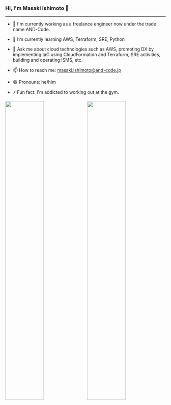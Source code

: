 ### Hi, I'm Masaki Ishimoto 👋
---
- 🔭 I'm currently working as a freelance engineer now under the trade name AND-Code.
- 🌱 I’m currently learning AWS, Terraform, SRE, Python

- 💬 Ask me about cloud technologies such as AWS, promoting DX by implementing IaC using CloudFormation and Terraform, SRE activities, building and operating ISMS, etc.
- 📫 How to reach me: masaki.ishimoto@and-code.jp
- 😄 Pronouns: he/him
- ⚡ Fun fact: I'm addicted to working out at the gym.

<!-- 
- 👯 I’m looking to collaborate on ...
- 🤔 I’m looking for help with ...
-->

<!-- リポジトリステータス -->
<a href="https://github.com/masaki0to1/"><p><img align="left" width="49%" src="https://github-readme-stats.vercel.app/api?username=masaki0to1&hide=contribs&count_private=true&show_icons=true&layout=compact&theme=tokyonight"/></p></a>

<!-- ソースコード統計 -->
<a href="https://github.com/masaki0to1/"><p><img align="right" width="49%" src="https://github-readme-stats.vercel.app/api/top-langs/?username=masaki0to1&layout=compact&theme=tokyonight"/></p></a>
